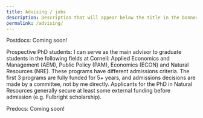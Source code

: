 ```yaml
---
title: Advising / jobs
description: Description that will appear below the title in the banner
permalink: /advising/
---
```


Postdocs: Coming soon!

Prospective PhD students: I can serve as the main advisor to graduate students in the following fields at Cornell: Applied Economics and Management (AEM), Public Policy (PAM), Economics (ECON) and Natural Resources (NRE). These programs have different admissions criteria. The first 3 programs are fully funded for 5+ years, and admissions decisions are made by a committee, not by me directly. Applicants for the PhD in Natural Resources generally secure at least some external funding before admission (e.g. Fulbright scholarship).

Predocs: Coming soon!
